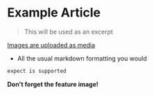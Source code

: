 # Example Article

> This will be used as an excerpt

[Images are uploaded as media](galaxy.jpeg)

* All the usual markdown formatting you would

```txt
expect is supported
```

__Don't forget the feature image!__
